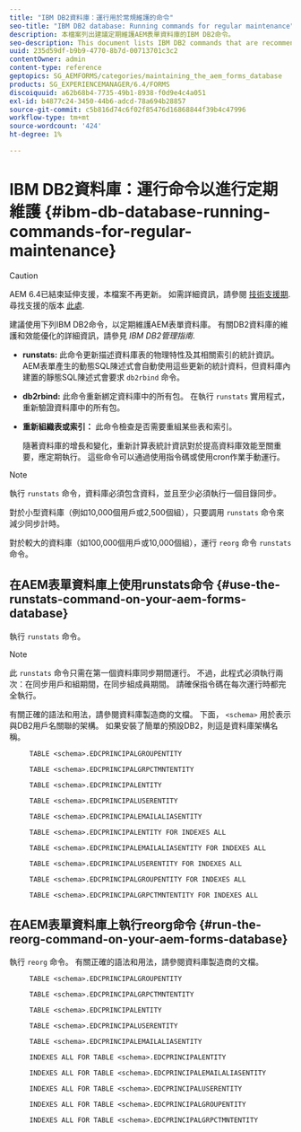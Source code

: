 ```yaml
---
title: "IBM DB2資料庫：運行用於常規維護的命令"
seo-title: "IBM DB2 database: Running commands for regular maintenance"
description: 本檔案列出建議定期維護AEM表單資料庫的IBM DB2命令。
seo-description: This document lists IBM DB2 commands that are recommended for regular maintenance of your AEM forms database.
uuid: 235d59df-b9b9-4770-8b7d-00713701c3c2
contentOwner: admin
content-type: reference
geptopics: SG_AEMFORMS/categories/maintaining_the_aem_forms_database
products: SG_EXPERIENCEMANAGER/6.4/FORMS
discoiquuid: a62b68b4-7735-49b1-8938-f0d9e4c4a051
exl-id: b4877c24-3450-44b6-adcd-78a694b28857
source-git-commit: c5b816d74c6f02f85476d16868844f39b4c47996
workflow-type: tm+mt
source-wordcount: '424'
ht-degree: 1%

---
```


# IBM DB2資料庫：運行命令以進行定期維護 {#ibm-db-database-running-commands-for-regular-maintenance}

>[!CAUTION]
>
>AEM 6.4已結束延伸支援，本檔案不再更新。 如需詳細資訊，請參閱 [技術支援期](https://helpx.adobe.com//tw/support/programs/eol-matrix.html). 尋找支援的版本 [此處](https://experienceleague.adobe.com/docs/).

建議使用下列IBM DB2命令，以定期維護AEM表單資料庫。 有關DB2資料庫的維護和效能優化的詳細資訊，請參見 *IBM DB2管理指南*.

* **runstats:** 此命令更新描述資料庫表的物理特性及其相關索引的統計資訊。 AEM表單產生的動態SQL陳述式會自動使用這些更新的統計資料，但資料庫內建置的靜態SQL陳述式會要求 `db2rbind` 命令。
* **db2rbind:** 此命令重新綁定資料庫中的所有包。 在執行 `runstats` 實用程式，重新驗證資料庫中的所有包。
* **重新組織表或索引：** 此命令檢查是否需要重組某些表和索引。

   隨著資料庫的增長和變化，重新計算表統計資訊對於提高資料庫效能至關重要，應定期執行。 這些命令可以通過使用指令碼或使用cron作業手動運行。

>[!NOTE]
>
>執行 `runstats` 命令，資料庫必須包含資料，並且至少必須執行一個目錄同步。

對於小型資料庫（例如10,000個用戶或2,500個組），只要調用 `runstats` 命令來減少同步計時。

對於較大的資料庫（如100,000個用戶或10,000個組），運行 `reorg` 命令 `runstats` 命令。

## 在AEM表單資料庫上使用runstats命令 {#use-the-runstats-command-on-your-aem-forms-database}

執行 `runstats` 命令。

>[!NOTE]
>
>此 `runstats` 命令只需在第一個資料庫同步期間運行。 不過，此程式必須執行兩次：在同步用戶和組期間，在同步組成員期間。 請確保指令碼在每次運行時都完全執行。

有關正確的語法和用法，請參閱資料庫製造商的文檔。 下面， `<schema>` 用於表示與DB2用戶名關聯的架構。 如果安裝了簡單的預設DB2，則這是資料庫架構名稱。

```as3
     TABLE <schema>.EDCPRINCIPALGROUPENTITY 
  
     TABLE <schema>.EDCPRINCIPALGRPCTMNTENTITY 
  
     TABLE <schema>.EDCPRINCIPALENTITY 
  
     TABLE <schema>.EDCPRINCIPALUSERENTITY 
  
     TABLE <schema>.EDCPRINCIPALEMAILALIASENTITY 
  
     TABLE <schema>.EDCPRINCIPALENTITY FOR INDEXES ALL 
  
     TABLE <schema>.EDCPRINCIPALEMAILALIASENTITY FOR INDEXES ALL 
  
     TABLE <schema>.EDCPRINCIPALUSERENTITY FOR INDEXES ALL 
  
     TABLE <schema>.EDCPRINCIPALGROUPENTITY FOR INDEXES ALL 
  
     TABLE <schema>.EDCPRINCIPALGRPCTMNTENTITY FOR INDEXES ALL
```

## 在AEM表單資料庫上執行reorg命令 {#run-the-reorg-command-on-your-aem-forms-database}

執行 `reorg` 命令。 有關正確的語法和用法，請參閱資料庫製造商的文檔。

```as3
     TABLE <schema>.EDCPRINCIPALGROUPENTITY 
  
     TABLE <schema>.EDCPRINCIPALGRPCTMNTENTITY 
  
     TABLE <schema>.EDCPRINCIPALENTITY 
  
     TABLE <schema>.EDCPRINCIPALUSERENTITY 
  
     TABLE <schema>.EDCPRINCIPALEMAILALIASENTITY 
  
     INDEXES ALL FOR TABLE <schema>.EDCPRINCIPALENTITY 
  
     INDEXES ALL FOR TABLE <schema>.EDCPRINCIPALEMAILALIASENTITY 
  
     INDEXES ALL FOR TABLE <schema>.EDCPRINCIPALUSERENTITY 
  
     INDEXES ALL FOR TABLE <schema>.EDCPRINCIPALGROUPENTITY 
  
     INDEXES ALL FOR TABLE <schema>.EDCPRINCIPALGRPCTMNTENTITY
```
